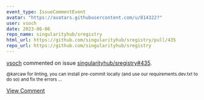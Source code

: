 ```yaml
---
event_type: IssueCommentEvent
avatar: "https://avatars.githubusercontent.com/u/814322?"
user: vsoch
date: 2023-06-06
repo_name: singularityhub/sregistry
html_url: https://github.com/singularityhub/sregistry/pull/435
repo_url: https://github.com/singularityhub/sregistry
---
```


<a href='https://github.com/vsoch' target='_blank'>vsoch</a> commented on issue <a href='https://github.com/singularityhub/sregistry/pull/435' target='_blank'>singularityhub/sregistry#435</a>.

<small>@karcaw for linting, you can install pre-commit locally (and use our requirements.dev.txt to do so) and fix the errors...</small>

<a href='https://github.com/singularityhub/sregistry/pull/435' target='_blank'>View Comment</a>